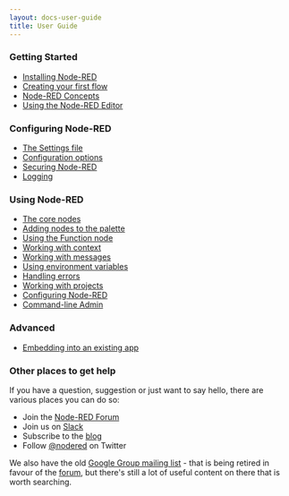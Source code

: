 ```yaml
---
layout: docs-user-guide
title: User Guide
---
```


### Getting Started

 - [Installing Node-RED](/docs/getting-started)
 - [Creating your first flow](/docs/tutorials/first-flow)
 - [Node-RED Concepts](/docs/user-guide/concepts)
 - [Using the Node-RED Editor](/docs/user-guide/editor)

### Configuring Node-RED

 - [The Settings file](/docs/user-guide/runtime/settings-file)
 - [Configuration options](/docs/user-guide/runtime/configuration)
 - [Securing Node-RED](/docs/user-guide/runtime/securing-node-red)
 - [Logging](/docs/user-guide/runtime/logging)

### Using Node-RED

- [The core nodes](/docs/user-guide/nodes)
- [Adding nodes to the palette](/docs/user-guide/runtime/adding-nodes)
- [Using the Function node](/docs/user-guide/writing-functions)
- [Working with context](/docs/user-guide/context)
- [Working with messages](/docs/user-guide/messages)
- [Using environment variables](/docs/user-guide/environment-variables)
- [Handling errors](/docs/user-guide/handling-errors)
- [Working with projects](/docs/user-guide/projects)
- [Configuring Node-RED](/docs/user-guide/configuration)
- [Command-line Admin](/docs/user-guide/node-red-admin)

### Advanced

- [Embedding into an existing app](/docs/user-guide/runtime/embedding)

### Other places to get help

If you have a question, suggestion or just want to say hello, there are various
places you can do so:

 - Join the [Node-RED Forum](https://discourse.nodered.org)
 - Join us on [Slack](http://nodered.org/slack/)
 - Subscribe to the [blog](https://nodered.org/blog/)
 - Follow [@nodered](http://twitter.com/nodered) on Twitter

We also have the old [Google Group mailing list](https://groups.google.com/forum/#!forum/node-red) - that is being retired in favour of the [forum](https://discourse.nodered.org), but there's still a lot of useful content on there that is worth searching.
